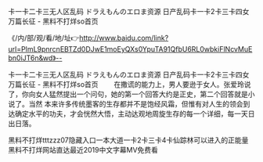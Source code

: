 卡一卡二卡三无人区乱码
ドラえもんのエロま资源
日产乱码卡一卡2卡三卡四女
万篇长征 - 黑料不打烊so首页


《/内/部/观/看/地/址👉http://www.baidu.com/link?url=PImL9pnrcnEBTZd0DJwE1moEyQXs0YpuTA91QfbU6RL0wbkiFlNcvMuEbn0iJT6n&wd》--

卡一卡二卡三无人区乱码
ドラえもんのエロま资源
日产乱码卡一卡2卡三卡四女
万篇长征 - 黑料不打烊so首页
　　在撒谎的能力上，男人要逊于女人。张爱玲说了，你向女人猛然提出一个问句，她的第一个回答大约是正史，第二个回答就是小说了。当然
本来许多传统墨客的生存都并不是饱经风霜，但惟有对人生的领会到达确定水平的功夫，才会恍然大悟，主动达观地周旋生存的每一个详细，每一天日出日落。





黑料不打烊tttzzz07隐藏入口一本大道一卡2卡三卡4卡仙踪林可以进入的正能量黑料不打烊网站直达最近2019中文字幕MV免费看
